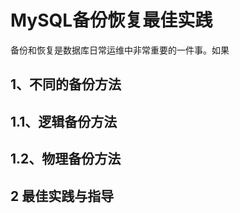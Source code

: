 # MySQL备份恢复最佳实践

备份和恢复是数据库日常运维中非常重要的一件事。如果
## 1、不同的备份方法

## 1.1、逻辑备份方法


## 1.2、物理备份方法 

## 2 最佳实践与指导
